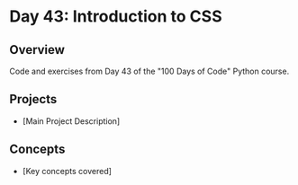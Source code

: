 # Day 43: Introduction to CSS

## Overview
Code and exercises from Day 43 of the "100 Days of Code" Python course.

## Projects
- [Main Project Description]

## Concepts
- [Key concepts covered]
